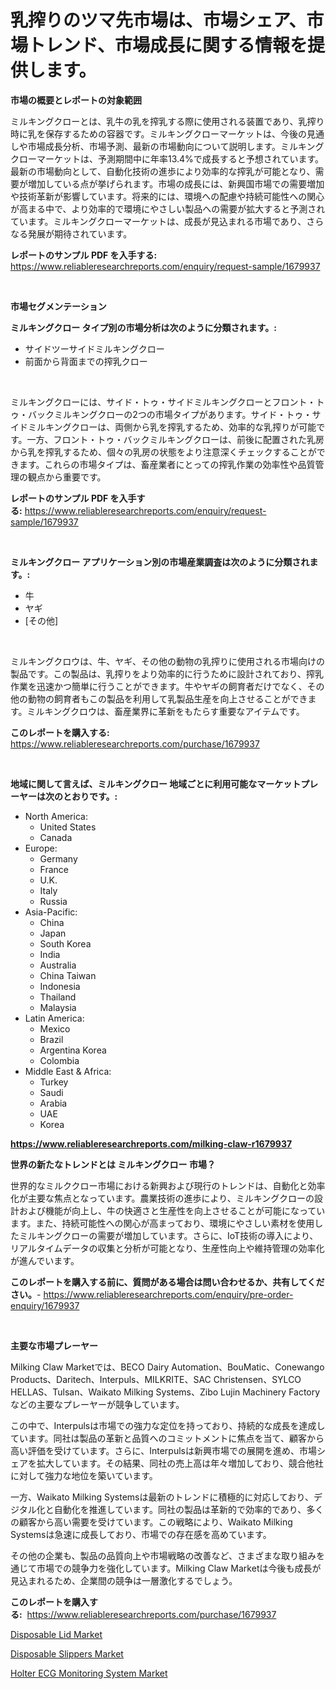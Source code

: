 <p><h1>乳搾りのツマ先市場は、市場シェア、市場トレンド、市場成長に関する情報を提供します。</h1></p><p><strong>市場の概要とレポートの対象範囲</strong></p>
<p><p>ミルキングクローとは、乳牛の乳を搾乳する際に使用される装置であり、乳搾り時に乳を保存するための容器です。ミルキングクローマーケットは、今後の見通しや市場成長分析、市場予測、最新の市場動向について説明します。ミルキングクローマーケットは、予測期間中に年率13.4%で成長すると予想されています。最新の市場動向として、自動化技術の進歩により効率的な搾乳が可能となり、需要が増加している点が挙げられます。市場の成長には、新興国市場での需要増加や技術革新が影響しています。将来的には、環境への配慮や持続可能性への関心が高まる中で、より効率的で環境にやさしい製品への需要が拡大すると予測されています。ミルキングクローマーケットは、成長が見込まれる市場であり、さらなる発展が期待されています。</p></p>
<p><strong>レポートのサンプル PDF を入手する:</strong> <a href="https://www.reliableresearchreports.com/enquiry/request-sample/1679937">https://www.reliableresearchreports.com/enquiry/request-sample/1679937</a></p>
<p>&nbsp;</p>
<p><strong>市場セグメンテーション</strong></p>
<p><strong>ミルキングクロー タイプ別の市場分析は次のように分類されます。:</strong></p>
<p><ul><li>サイドツーサイドミルキングクロー</li><li>前面から背面までの搾乳クロー</li></ul></p>
<p>&nbsp;</p>
<p><p>ミルキングクローには、サイド・トゥ・サイドミルキングクローとフロント・トゥ・バックミルキングクローの2つの市場タイプがあります。サイド・トゥ・サイドミルキングクローは、両側から乳を搾乳するため、効率的な乳搾りが可能です。一方、フロント・トゥ・バックミルキングクローは、前後に配置された乳房から乳を搾乳するため、個々の乳房の状態をより注意深くチェックすることができます。これらの市場タイプは、畜産業者にとっての搾乳作業の効率性や品質管理の観点から重要です。</p></p>
<p><strong>レポートのサンプル PDF を入手する:</strong>&nbsp;<a href="https://www.reliableresearchreports.com/enquiry/request-sample/1679937">https://www.reliableresearchreports.com/enquiry/request-sample/1679937</a></p>
<p>&nbsp;</p>
<p><strong> ミルキングクロー アプリケーション別の市場産業調査は次のように分類されます。:</strong></p>
<p><ul><li>牛</li><li>ヤギ</li><li>[その他]</li></ul></p>
<p>&nbsp;</p>
<p><p>ミルキングクロウは、牛、ヤギ、その他の動物の乳搾りに使用される市場向けの製品です。この製品は、乳搾りをより効率的に行うために設計されており、搾乳作業を迅速かつ簡単に行うことができます。牛やヤギの飼育者だけでなく、その他の動物の飼育者もこの製品を利用して乳製品生産を向上させることができます。ミルキングクロウは、畜産業界に革新をもたらす重要なアイテムです。</p></p>
<p><strong>このレポートを購入する:</strong>&nbsp; <a href="https://www.reliableresearchreports.com/purchase/1679937">https://www.reliableresearchreports.com/purchase/1679937</a></p>
<p>&nbsp;</p>
<p><strong>地域に関して言えば、ミルキングクロー 地域ごとに利用可能なマーケットプレーヤーは次のとおりです。:</strong></p>
<p><ul>
    <li>
        North America:
        <ul>
            <li>United States</li>
            <li>Canada</li>
        </ul>
    </li>
    <li>
        Europe:
        <ul>
            <li>Germany</li>
            <li>France</li>
            <li>U.K.</li>
            <li>Italy</li>
            <li>Russia</li>
        </ul>
    </li>
    <li>
        Asia-Pacific:
        <ul>
            <li>China</li>
            <li>Japan</li>
            <li>South Korea</li>
            <li>India</li>
            <li>Australia</li>
            <li>China Taiwan</li>
            <li>Indonesia</li>
            <li>Thailand</li>
            <li>Malaysia</li>
        </ul>
    </li>
    <li>
        Latin America:
        <ul>
            <li>Mexico</li>
            <li>Brazil</li>
            <li>Argentina Korea</li>
            <li>Colombia</li>
        </ul>
    </li>
    <li>
        Middle East & Africa:
        <ul>
            <li>Turkey</li>
            <li>Saudi</li>
            <li>Arabia</li>
            <li>UAE</li>
            <li>Korea</li>
        </ul>
    </li>
    </ul></p>
<p><strong><a href="https://www.reliableresearchreports.com/milking-claw-r1679937">https://www.reliableresearchreports.com/milking-claw-r1679937</a></strong>&nbsp;</p>
<p><strong>世界の新たなトレンドとは ミルキングクロー 市場？</strong></p>
<p><p>世界的なミルククロー市場における新興および現行のトレンドは、自動化と効率化が主要な焦点となっています。農業技術の進歩により、ミルキングクローの設計および機能が向上し、牛の快適さと生産性を向上させることが可能になっています。また、持続可能性への関心が高まっており、環境にやさしい素材を使用したミルキングクローの需要が増加しています。さらに、IoT技術の導入により、リアルタイムデータの収集と分析が可能となり、生産性向上や維持管理の効率化が進んでいます。</p></p>
<p><strong>このレポートを購入する前に、質問がある場合は問い合わせるか、共有してください。</strong>- <a href="https://www.reliableresearchreports.com/enquiry/pre-order-enquiry/1679937">https://www.reliableresearchreports.com/enquiry/pre-order-enquiry/1679937</a></p>
<p>&nbsp;</p>
<p><strong>主要な市場プレーヤー</strong></p>
<p><p>Milking Claw Marketでは、BECO Dairy Automation、BouMatic、Conewango Products、Daritech、Interpuls、MILKRITE、SAC Christensen、SYLCO HELLAS、Tulsan、Waikato Milking Systems、Zibo Lujin Machinery Factoryなどの主要なプレーヤーが競争しています。</p><p>この中で、Interpulsは市場での強力な定位を持っており、持続的な成長を達成しています。同社は製品の革新と品質へのコミットメントに焦点を当て、顧客から高い評価を受けています。さらに、Interpulsは新興市場での展開を進め、市場シェアを拡大しています。その結果、同社の売上高は年々増加しており、競合他社に対して強力な地位を築いています。</p><p>一方、Waikato Milking Systemsは最新のトレンドに積極的に対応しており、デジタル化と自動化を推進しています。同社の製品は革新的で効率的であり、多くの顧客から高い需要を受けています。この戦略により、Waikato Milking Systemsは急速に成長しており、市場での存在感を高めています。</p><p>その他の企業も、製品の品質向上や市場戦略の改善など、さまざまな取り組みを通じて市場での競争力を強化しています。Milking Claw Marketは今後も成長が見込まれるため、企業間の競争は一層激化するでしょう。</p></p>
<p><strong>このレポートを購入する:</strong>&nbsp;&nbsp;<a href="https://www.reliableresearchreports.com/purchase/1679937">https://www.reliableresearchreports.com/purchase/1679937</a></p>
<p><p><a href="https://summer-dogwood-3e9.notion.site/Disposable-Lid-Market-Analysis-and-Sze-Forecasted-for-period-from-2024-to-2031-b0a4671c70ef47feb16efa4a17a3d44e">Disposable Lid Market</a></p><p><a href="https://forested-sushi-9b0.notion.site/Disposable-Slippers-Market-Insight-Market-Trends-Growth-Forecasted-from-2024-TO-2031-0c3f86054805405ca3a61793e80b0d8b">Disposable Slippers Market</a></p><p><a href="https://github.com/YashRP12/Market-Research-Report-List-4/blob/main/holter-ecg-monitoring-system-market.md">Holter ECG Monitoring System Market</a></p></p>